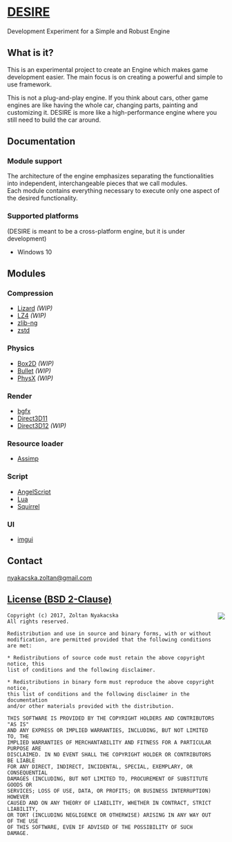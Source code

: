 [DESIRE](https://github.com/nyaki-HUN/DESIRE)
=============================================

Development Experiment for a Simple and Robust Engine

What is it?
-----------
This is an experimental project to create an Engine which makes game development easier.
The main focus is on creating a powerful and simple to use framework.

This is not a plug-and-play engine. If you think about cars, other game engines are like having the whole car, changing parts, painting and customizing it. DESIRE is more like a high-performance engine where you still need to build the car around.  

Documentation
-------------

### Module support
The architecture of the engine emphasizes separating the functionalities into independent, interchangeable pieces that we call modules.  
Each module contains everything necessary to execute only one aspect of the desired functionality.

### Supported platforms

(DESIRE is meant to be a cross-platform engine, but it is under development)

 * Windows 10

Modules
-------

### Compression

 * [Lizard](https://github.com/inikep/lizard) *(WIP)*
 * [LZ4](http://lz4.github.io/lz4) *(WIP)*
 * [zlib-ng](https://github.com/Dead2/zlib-ng)
 * [zstd](http://facebook.github.io/zstd)

### Physics

* [Box2D](http://box2d.org) *(WIP)*
* [Bullet](http://bulletphysics.org) *(WIP)*
* [PhysX](https://developer.nvidia.com/physx-sdk) *(WIP)*

### Render

 * [bgfx](https://bkaradzic.github.io/bgfx)
 * [Direct3D11](https://docs.microsoft.com/en-us/windows/desktop/direct3d11/atoc-dx-graphics-direct3d-11)
 * [Direct3D12](https://docs.microsoft.com/en-us/windows/desktop/direct3d12/direct3d-12-graphics) *(WIP)*

### Resource loader

 * [Assimp](http://www.assimp.org)

### Script

 * [AngelScript](http://www.angelcode.com/angelscript)
 * [Lua](https://www.lua.org)
 * [Squirrel](http://www.squirrel-lang.org)

### UI

 * [imgui](https://github.com/ocornut/imgui)

Contact
-------

nyakacska.zoltan@gmail.com

[License (BSD 2-Clause)](../master/LICENSE)
-------------------------------------------

<a href="http://opensource.org/licenses/BSD-2-Clause" target="_blank">
<img align="right" src="http://opensource.org/trademarks/opensource/OSI-Approved-License-100x137.png">
</a>

	Copyright (c) 2017, Zoltan Nyakacska
	All rights reserved.
	
	Redistribution and use in source and binary forms, with or without
	modification, are permitted provided that the following conditions are met:
	
	* Redistributions of source code must retain the above copyright notice, this
	list of conditions and the following disclaimer.
	
	* Redistributions in binary form must reproduce the above copyright notice,
	this list of conditions and the following disclaimer in the documentation
	and/or other materials provided with the distribution.
	
	THIS SOFTWARE IS PROVIDED BY THE COPYRIGHT HOLDERS AND CONTRIBUTORS "AS IS"
	AND ANY EXPRESS OR IMPLIED WARRANTIES, INCLUDING, BUT NOT LIMITED TO, THE
	IMPLIED WARRANTIES OF MERCHANTABILITY AND FITNESS FOR A PARTICULAR PURPOSE ARE
	DISCLAIMED. IN NO EVENT SHALL THE COPYRIGHT HOLDER OR CONTRIBUTORS BE LIABLE
	FOR ANY DIRECT, INDIRECT, INCIDENTAL, SPECIAL, EXEMPLARY, OR CONSEQUENTIAL
	DAMAGES (INCLUDING, BUT NOT LIMITED TO, PROCUREMENT OF SUBSTITUTE GOODS OR
	SERVICES; LOSS OF USE, DATA, OR PROFITS; OR BUSINESS INTERRUPTION) HOWEVER
	CAUSED AND ON ANY THEORY OF LIABILITY, WHETHER IN CONTRACT, STRICT LIABILITY,
	OR TORT (INCLUDING NEGLIGENCE OR OTHERWISE) ARISING IN ANY WAY OUT OF THE USE
	OF THIS SOFTWARE, EVEN IF ADVISED OF THE POSSIBILITY OF SUCH DAMAGE.
